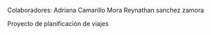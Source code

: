 Colaboradores:
Adriana Camarillo Mora
Reynathan sanchez zamora

Proyecto de planificación de viajes
